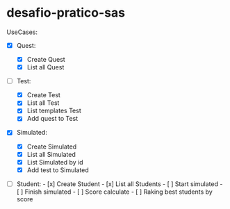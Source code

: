 # desafio-pratico-sas


UseCases: 
  - [x] Quest: 
    - [x] Create Quest
    - [x] List all Quest
  - [ ] Test:
    - [x] Create Test
    - [x] List all Test
    - [x] List templates Test
    - [x] Add quest to Test
  - [x] Simulated: 
    - [x] Create Simulated
    - [x] List all Simulated
    - [x] List Simulated by id
    - [x] Add test to Simulated
   - [ ] Student:
    - [x] Create Student
    - [x] List all Students
    - [ ] Start simulated
    - [ ] Finish simulated
    - [ ] Score calculate
    - [ ] Raking best students by score

